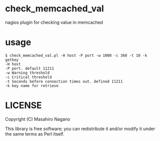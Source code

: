 check_memcached_val
===================

nagios plugin for checking value in memcached 

usage
=====

    $ check_memcached_val.pl -H host -P port -w 1000 -c 360 -t 10 -k getkey
    -H host
    -P port. default 11211
    -w Warning threshold
    -c Critical threshold
    -t Seconds before connection times out. defined 11211
    -k key name for retrieve

LICENSE
=======

Copyright (C) Masahiro Nagano

This library is free software; you can redistribute it and/or modify it under the same terms as Perl itself.
